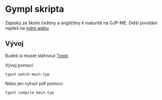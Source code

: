 # Gympl skripta
Zápisky ze školní češtiny a angličtiny k maturitě na GJP-ME. Delší povídání najdeš na [mém webu](https://chamik.eu/gympl-skripta/).

## Vývoj
Budeš si muset stáhnout [Typst](https://github.com/typst/typst).

Vývoj pomocí
```
typst watch main.typ
```
Nebo jen vytvoř pdf pomocí:
```
typst compile main.typ
```